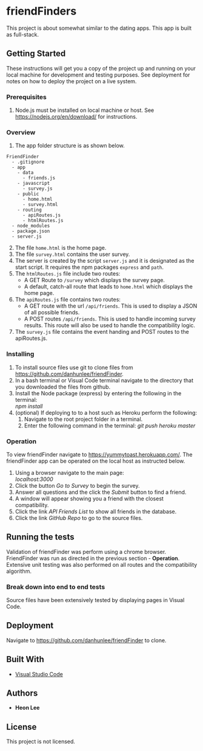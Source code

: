 # friendFinders
This project is about somewhat similar to the dating apps. This app is built as full-stack. 

## Getting Started
These instructions will get you a copy of the project up and running on your local machine for development and testing purposes. See deployment for notes on how to deploy the project on a live system.

### Prerequisites
1. Node.js must be installed on local machine or host. See https://nodejs.org/en/download/ for instructions.
  
### Overview
1. The app folder structure is as shown below.

  ```
  FriendFinder
    - .gitignore
    - app
      - data
        - friends.js
      - javascript
        - survey.js
      - public
        - home.html
        - survey.html
      - routing
        - apiRoutes.js
        - htmlRoutes.js
    - node_modules
    - package.json
    - server.js
  ```
2. The file `home.html` is the home page.
3. The file `survey.html` contains the user survey.
4. The server is created by the script `server.js` and it is designated as the start script. It requires the npm packages `express` and `path`.
5. The `htmlRoutes.js` file include two routes:
   * A GET Route to `/survey` which displays the survey page.
   * A default, catch-all route that leads to `home.html` which displays the home page.
6. The `apiRoutes.js` file contains two routes:
   * A GET route with the url `/api/friends`. This is used to display a JSON of all possible friends.
   * A POST routes `/api/friends`. This is used to handle incoming survey results. This route will also be used to handle the compatibility logic.
7. The `survey.js` file contains the event handing and POST routes to the apiRoutes.js.

### Installing

1. To install source files use git to clone files from https://github.com/danhunlee/friendFinder.
2. In a bash terminal or Visual Code terminal navigate to the directory that you downloaded the files from github.
3. Install the Node package (express) by entering the following in the terminal:   
    *npm install* 
4. (optional) If deploying to to a host such as Heroku perform the following:
   1. Navigate to the root project folder in a terminal.
   2. Enter the following command in the terminal:
   *git push heroku master*

### Operation
To view friendFinder navigate to https://yummytoast.herokuapp.com/.
The friendFinder app can be operated on the local host as instructed below.
1. Using a browser navigate to the main page:   
    *localhost:3000*  
2. Click the button *Go to Survey* to begin the survey.  
3. Answer all questions and the click the *Submit* button to find a friend.
4. A window will appear showing you a friend with the closest compatibility.
5. Click the link *API Friends List* to show all friends in the database.
6. Click the link *GitHub Repo* to go to the source files. 


## Running the tests

Validation of friendFinder was perform using a chrome browser. FriendFinder was run as directed in the previous section - **Operation**.  
Extensive unit testing was also performed on all routes and the compatibility algorithm.


### Break down into end to end tests

Source files have been extensively tested by displaying pages in Visual Code.

## Deployment

Navigate to https://github.com/danhunlee/friendFinder to clone.

## Built With

* [Visual Studio Code](https://code.visualstudio.com/)

## Authors

* **Heon Lee** 

## License

This project is not licensed.

